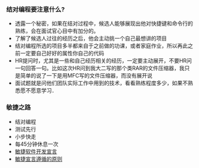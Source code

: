 ### 结对编程要注意什么?  

* 透露一个秘密，如果在结对过程中，候选人能够展现出他对快捷键和命令行的熟练，会在面试官心目中有加分的。
* 了解了候选人过往的经历之后，他会主动挑一个自己最想讲的项目
* 结对编程所选的项目多半都来自于之前做的功课，或者家庭作业，所以再此之前一定要自己好好的属性你自己的代码
* HR提问时，尤其是一些和自己经历相关的经历，一定要主动展开，不要HR问一句回答一句。比如这次HR问到我大二写的那个类RAR的文件压缩器，我只是简单的说了一下是用MFC写的文件压缩器，而没有展开说
* 面试题就是问他们团队实际工作中用到的技术，看看熟练程度多少，如果不熟悉愿不愿意学习．  

### 敏捷之路
* 结对编程
* 测试先行
* 小步快走
* 每45分钟休息一次
* [敏捷软件开发宣言](http://agilemanifesto.org/iso/zhchs/)
* [敏捷宣言遵循的原则](http://agilemanifesto.org/iso/zhchs/principles.html)
 
